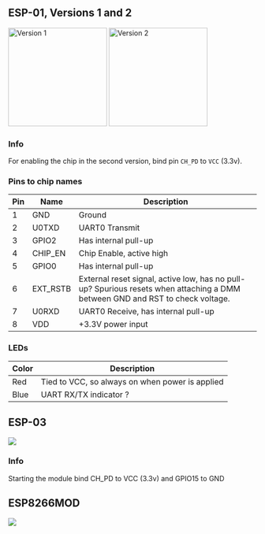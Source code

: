 ## ESP-01, Versions 1 and 2
<img title="Version 1" src="https://github.com/esp8266/esp8266-wiki/blob/master/images/module_v1.jpg" height="200px">
<img title="Version 2" src="https://github.com/esp8266/esp8266-wiki/blob/master/images/module_v2.png" height="200px">

### Info
For enabling the chip in the second version, bind pin `CH_PD` to `VCC` (3.3v).

### Pins to chip names
| Pin |   Name   | Description |
| --- | -------- | ----------- |
| 1   | GND      | Ground
| 2   | U0TXD    | UART0 Transmit
| 3   | GPIO2    | Has internal pull-up
| 4   | CHIP_EN  | Chip Enable, active high
| 5   | GPIO0    | Has internal pull-up
| 6   | EXT_RSTB | External reset signal, active low, has no pull-up? Spurious resets when attaching a DMM between GND and RST to check voltage.
| 7   | U0RXD    | UART0 Receive, has internal pull-up
| 8   | VDD      | +3.3V power input

### LEDs
| Color | Description
| ----- | -----------
| Red   | Tied to VCC, so always on when power is applied
| Blue  | UART RX/TX indicator ?

## ESP-03
![](https://github.com/esp8266/esp8266-wiki/blob/master/images/esp-03.jpg)
### Info
Starting the module bind CH_PD to VCC (3.3v) and GPIO15 to GND

## ESP8266MOD
![](https://github.com/esp8266/esp8266-wiki/blob/master/images/esp-mod.jpg)